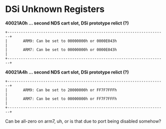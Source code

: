 # DSi Unknown Registers


**40021A0h \... second NDS cart slot, DSi prototype relict (?)**

```
+-----------------------------------------------------------------------+
|       ARM9: Can be set to 00000000h or 0000E043h                      |
|       ARM7: Can be set to 00000000h or 0000E043h                      |
+-----------------------------------------------------------------------+
```


**40021A4h \... second NDS cart slot, DSi prototype relict (?)**

```
+-----------------------------------------------------------------------+
|       ARM9: Can be set to 20000000h or FF7F7FFFh                      |
|       ARM7: Can be set to 00000000h or FF7F7FFFh                      |
+-----------------------------------------------------------------------+
```

Can be all-zero on arm7, uh, or is that due to port being disabled
somehow?



